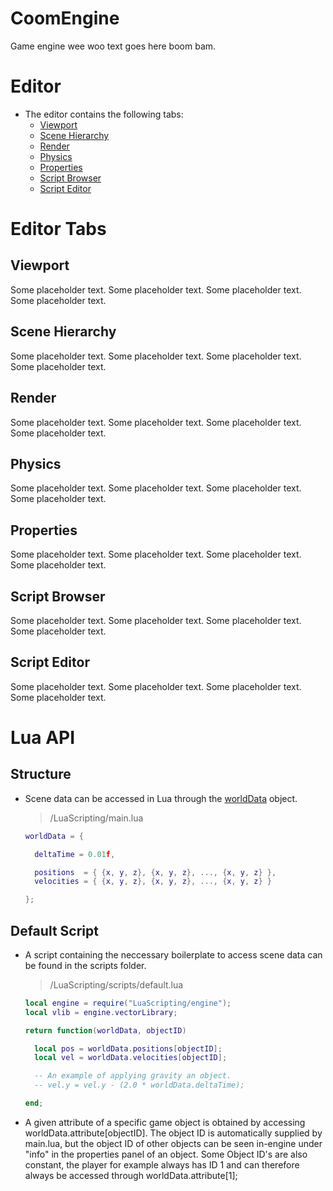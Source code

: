 # CoomEngine

Game engine wee woo text goes here boom bam.


# Editor

- The editor contains the following tabs:
    - [Viewport](#Viewport)
    - [Scene Hierarchy](#Scene-Hierarchy)
    - [Render](#Render)
    - [Physics](#Physics)
    - [Properties](#Properties)
    - [Script Browser](#Script-Browser)
    - [Script Editor](#Script-Editor)



# Editor Tabs

## Viewport
Some placeholder text.
Some placeholder text.
Some placeholder text.
Some placeholder text.

## Scene Hierarchy
Some placeholder text.
Some placeholder text.
Some placeholder text.
Some placeholder text.

## Render
Some placeholder text.
Some placeholder text.
Some placeholder text.
Some placeholder text.


## Physics
Some placeholder text.
Some placeholder text.
Some placeholder text.
Some placeholder text.


## Properties
Some placeholder text.
Some placeholder text.
Some placeholder text.
Some placeholder text.


## Script Browser
Some placeholder text.
Some placeholder text.
Some placeholder text.
Some placeholder text.


## Script Editor
Some placeholder text.
Some placeholder text.
Some placeholder text.
Some placeholder text.



# Lua API

## Structure

- Scene data can be accessed in Lua through the <u>worldData</u> object.

    > /LuaScripting/main.lua
    ```Lua
    worldData = {

      deltaTime = 0.01f,

      positions  = { {x, y, z}, {x, y, z}, ..., {x, y, z} },
      velocities = { {x, y, z}, {x, y, z}, ..., {x, y, z} }

    };
    ```


## Default Script
- A script containing the neccessary boilerplate to access scene data can be found in the scripts folder.
    > /LuaScripting/scripts/default.lua

    ```Lua
    local engine = require("LuaScripting/engine");
    local vlib = engine.vectorLibrary;

    return function(worldData, objectID)

      local pos = worldData.positions[objectID];
      local vel = worldData.velocities[objectID];

      -- An example of applying gravity an object.
      -- vel.y = vel.y - (2.0 * worldData.deltaTime);

    end;
    ```
- A given attribute of a specific game object is obtained by accessing worldData.attribute[objectID]. The object ID is automatically supplied by main.lua, but the object ID of other objects can be seen in-engine under "info" in the properties panel of an object. Some Object ID's are also constant, the player for example always has ID 1 and can therefore always be accessed through worldData.attribute[1];


